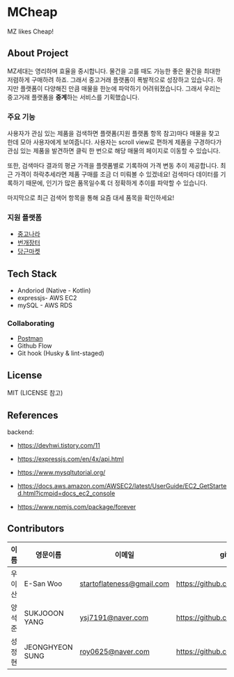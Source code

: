 # MCheap

MZ likes Cheap!

## About Project

MZ세대는 영리하며 효율을 중시합니다. 물건을 고를 때도 가능한 좋은 물건을 최대한 저렴하게 구매하려 하죠. 그래서 중고거래 플랫폼이 폭발적으로 성장하고 있습니다. 하지만 플랫폼이 다양해진 만큼 매물을 한눈에 파악하기 어려워졌습니다. 그래서 우리는 중고거래 플랫폼을 **중계**하는 서비스를 기획했습니다.

### 주요 기능

사용자가 관심 있는 제품을 검색하면 플랫폼(지원 플랫폼 항목 참고)마다 매물을 찾고 한데 모아 사용자에게 보여줍니다. 사용자는 scroll view로 편하게 제품을 구경하다가 관심 있는 제품을 발견하면 클릭 한 번으로 해당 매물의 페이지로 이동할 수 있습니다.

또한, 검색마다 결과의 평균 가격을 플랫폼별로 기록하여 가격 변동 추이 제공합니다. 최근 가격이 하락추세라면 제품 구매를 조금 더 미뤄볼 수 있겠네요! 검색마다 데이터를 기록하기 때문에, 인기가 많은 품목일수록 더 정확하게 추이를 파악할 수 있습니다.

마지막으로 최근 검색어 항목을 통해 요즘 대세 품목을 확인하세요!

### 지원 플랫폼

- [중고나라](https://web.joongna.com/)
- [번개장터](https://m.bunjang.co.kr/)
- [당근마켓](https://www.daangn.com/)

## Tech Stack

- Andoriod (Native - Kotlin)
- expressjs- AWS EC2
- mySQL - AWS RDS

### Collaborating

- [Postman](https://www.postman.com/gold-resonance-779096/workspace/mcheap)
- Github Flow
- Git hook (Husky & lint-staged)

## License

MIT (LICENSE 참고)

## References

backend:

- https://devhwi.tistory.com/11

- https://expressjs.com/en/4x/api.html

- https://www.mysqltutorial.org/

- https://docs.aws.amazon.com/AWSEC2/latest/UserGuide/EC2_GetStarted.html?icmpid=docs_ec2_console

- https://www.npmjs.com/package/forever


## Contributors

| 이름   | 영문이름  | 이메일                    | github                         | 역할    |
| ------ | --------- | ------------------------- | ------------------------------ | ------- |
| 우이산 | E-San Woo | startoflateness@gmail.com | https://github.com/goldentrash | backend |
| 양석준 | SUKJOOON YANG | ysj7191@naver.com | https://github.com/yangjjune | frontend |
| 성정현 | JEONGHYEON SUNG | roy0625@naver.com | https://github.com/Roysung0625 | backend |